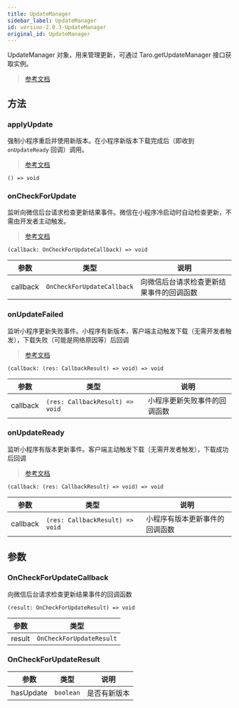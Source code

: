 ```yaml
---
title: UpdateManager
sidebar_label: UpdateManager
id: version-2.0.3-UpdateManager
original_id: UpdateManager
---
```


UpdateManager 对象，用来管理更新，可通过 Taro.getUpdateManager 接口获取实例。

> [参考文档](https://developers.weixin.qq.com/miniprogram/dev/api/base/update/UpdateManager.html)

## 方法

### applyUpdate

强制小程序重启并使用新版本。在小程序新版本下载完成后（即收到 `onUpdateReady` 回调）调用。

> [参考文档](https://developers.weixin.qq.com/miniprogram/dev/api/base/update/UpdateManager.applyUpdate.html)

```tsx
() => void
```

### onCheckForUpdate

监听向微信后台请求检查更新结果事件。微信在小程序冷启动时自动检查更新，不需由开发者主动触发。

> [参考文档](https://developers.weixin.qq.com/miniprogram/dev/api/base/update/UpdateManager.onCheckForUpdate.html)

```tsx
(callback: OnCheckForUpdateCallback) => void
```

| 参数 | 类型 | 说明 |
| --- | --- | --- |
| callback | `OnCheckForUpdateCallback` | 向微信后台请求检查更新结果事件的回调函数 |

### onUpdateFailed

监听小程序更新失败事件。小程序有新版本，客户端主动触发下载（无需开发者触发），下载失败（可能是网络原因等）后回调

> [参考文档](https://developers.weixin.qq.com/miniprogram/dev/api/base/update/UpdateManager.onUpdateFailed.html)

```tsx
(callback: (res: CallbackResult) => void) => void
```

| 参数 | 类型 | 说明 |
| --- | --- | --- |
| callback | `(res: CallbackResult) => void` | 小程序更新失败事件的回调函数 |

### onUpdateReady

监听小程序有版本更新事件。客户端主动触发下载（无需开发者触发），下载成功后回调

> [参考文档](https://developers.weixin.qq.com/miniprogram/dev/api/base/update/UpdateManager.onUpdateReady.html)

```tsx
(callback: (res: CallbackResult) => void) => void
```

| 参数 | 类型 | 说明 |
| --- | --- | --- |
| callback | `(res: CallbackResult) => void` | 小程序有版本更新事件的回调函数 |

## 参数

### OnCheckForUpdateCallback

向微信后台请求检查更新结果事件的回调函数

```tsx
(result: OnCheckForUpdateResult) => void
```

| 参数 | 类型 |
| --- | --- |
| result | `OnCheckForUpdateResult` |

### OnCheckForUpdateResult

| 参数 | 类型 | 说明 |
| --- | --- | --- |
| hasUpdate | `boolean` | 是否有新版本 |
